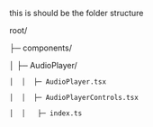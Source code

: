
this is  should be the folder structure 

root/

├─ components/

│  ├─ AudioPlayer/


    │  │  ├─ AudioPlayer.tsx

    │  │  ├─ AudioPlayerControls.tsx

    │  │   ├─ index.ts